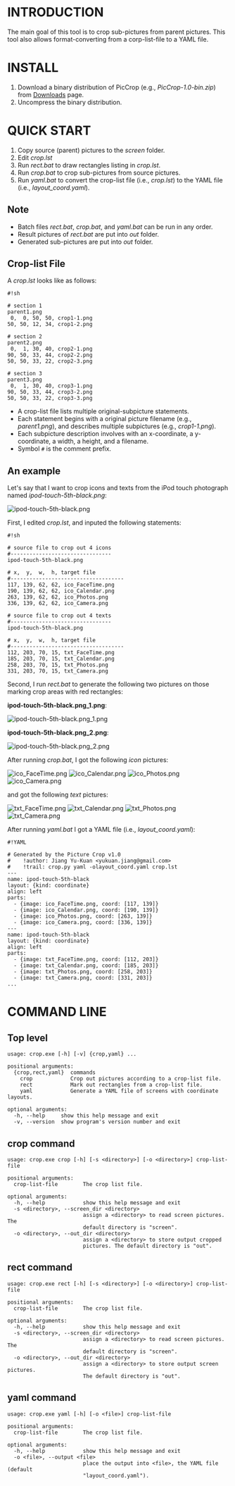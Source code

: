 # INTRODUCTION #

The main goal of this tool is to crop sub-pictures from parent pictures. This
tool also allows format-converting from a corp-list-file to a YAML file.


# INSTALL #

1. Download a binary distribution of PicCrop (e.g., *PicCrop-1.0-bin.zip*)
   from [Downloads](https://bitbucket.org/YorkJong/pypiccrop/downloads) page.
2. Uncompress the binary distribution.


# QUICK START #

1. Copy source (parent) pictures to the *screen* folder.
2. Edit *crop.lst*
3. Run *rect.bat* to draw rectangles listing in *crop.lst*.
4. Run *crop.bat* to crop sub-pictures from source pictures.
5. Run *yaml.bat* to convert the crop-list file (i.e., *crop.lst*) to the
   YAML file (i.e., *layout_coord.yaml*).

## Note ##
* Batch files *rect.bat*, *crop.bat*, and *yaml.bat* can be run in any order.
* Result pictures of *rect.bat* are put into *out* folder.
* Generated sub-pictures are put into *out* folder.

## Crop-list File ##
A *crop.lst* looks like as follows:
```
#!sh

# section 1
parent1.png
 0,  0, 50, 50, crop1-1.png
50, 50, 12, 34, crop1-2.png

# section 2
parent2.png
 0,  1, 30, 40, crop2-1.png
90, 50, 33, 44, crop2-2.png
50, 50, 33, 22, crop2-3.png

# section 3
parent3.png
 0,  1, 30, 40, crop3-1.png
90, 50, 33, 44, crop3-2.png
50, 50, 33, 22, crop3-3.png
```
* A crop-list file lists multiple original-subpicture statements.
* Each statement begins with a original picture filename (e.g., *parent1.png*),
  and describes multiple subpictures (e.g., *crop1-1.png*).
* Each subpicture description involves with an x-coordinate, a y-coordinate, a
  width, a height, and a filename.
* Symbol `#` is the comment prefix.

## An example ##
Let's say that I want to crop icons and texts from the iPod touch photograph
named *ipod-touch-5th-black.png*:

![ipod-touch-5th-black.png](
https://bitbucket.org/repo/M4KGbj/images/129087335-ipod-touch-5th-black.png)

First, I edited *crop.lst*, and inputed the following statements:
```
#!sh

# source file to crop out 4 icons
#--------------------------------
ipod-touch-5th-black.png

# x,  y,  w,  h, target file
#------------------------------------
117, 139, 62, 62, ico_FaceTime.png
190, 139, 62, 62, ico_Calendar.png
263, 139, 62, 62, ico_Photos.png
336, 139, 62, 62, ico_Camera.png

# source file to crop out 4 texts
#--------------------------------
ipod-touch-5th-black.png

# x,  y,  w,  h, target file
#------------------------------------
112, 203, 70, 15, txt_FaceTime.png
185, 203, 70, 15, txt_Calendar.png
258, 203, 70, 15, txt_Photos.png
331, 203, 70, 15, txt_Camera.png
```

Second, I run *rect.bat* to generate the following two pictures on those marking
crop areas with red rectangles:

**ipod-touch-5th-black.png_1.png**:

![ipod-touch-5th-black.png_1.png](
https://bitbucket.org/repo/M4KGbj/images/3633704517-ipod-touch-5th-black.png_1.png)

**ipod-touch-5th-black.png_2.png**:

![ipod-touch-5th-black.png_2.png](
https://bitbucket.org/repo/M4KGbj/images/3036161955-ipod-touch-5th-black.png_2.png)

After running *crop.bat*, I got the following *icon* pictures:

![ico_FaceTime.png](
https://bitbucket.org/repo/M4KGbj/images/1888294300-ico_FaceTime.png)
![ico_Calendar.png](
https://bitbucket.org/repo/M4KGbj/images/3171734867-ico_Calendar.png)
![ico_Photos.png](
https://bitbucket.org/repo/M4KGbj/images/2511831279-ico_Photos.png)
![ico_Camera.png](
https://bitbucket.org/repo/M4KGbj/images/1594669115-ico_Camera.png)

and got the following *text* pictures:

![txt_FaceTime.png](
https://bitbucket.org/repo/M4KGbj/images/723732507-txt_FaceTime.png)
![txt_Calendar.png](
https://bitbucket.org/repo/M4KGbj/images/192556331-txt_Calendar.png)
![txt_Photos.png](
https://bitbucket.org/repo/M4KGbj/images/1257264801-txt_Photos.png)
![txt_Camera.png](
https://bitbucket.org/repo/M4KGbj/images/3259762654-txt_Camera.png)

After running *yaml.bat* I got a YAML file (i.e., *layout_coord.yaml*):
```
#!YAML

# Generated by the Picture Crop v1.0
#    !author: Jiang Yu-Kuan <yukuan.jiang@gmail.com>
#    !trail: crop.py yaml -olayout_coord.yaml crop.lst
---
name: ipod-touch-5th-black
layout: {kind: coordinate}
align: left
parts:
  - {image: ico_FaceTime.png, coord: [117, 139]}
  - {image: ico_Calendar.png, coord: [190, 139]}
  - {image: ico_Photos.png, coord: [263, 139]}
  - {image: ico_Camera.png, coord: [336, 139]}
---
name: ipod-touch-5th-black
layout: {kind: coordinate}
align: left
parts:
  - {image: txt_FaceTime.png, coord: [112, 203]}
  - {image: txt_Calendar.png, coord: [185, 203]}
  - {image: txt_Photos.png, coord: [258, 203]}
  - {image: txt_Camera.png, coord: [331, 203]}
...
```

# COMMAND LINE #
## Top level ##
```
usage: crop.exe [-h] [-v] {crop,yaml} ...

positional arguments:
  {crop,rect,yaml}  commands
    crop            Crop out pictures according to a crop-list file.
    rect            Mark out rectangles from a crop-list file.
    yaml            Generate a YAML file of screens with coordinate layouts.

optional arguments:
  -h, --help     show this help message and exit
  -v, --version  show program's version number and exit
```

## crop command ##
```
usage: crop.exe crop [-h] [-s <directory>] [-o <directory>] crop-list-file

positional arguments:
  crop-list-file        The crop list file.

optional arguments:
  -h, --help            show this help message and exit
  -s <directory>, --screen_dir <directory>
                        assign a <directory> to read screen pictures. The
                        default directory is "screen".
  -o <directory>, --out_dir <directory>
                        assign a <directory> to store output cropped
                        pictures. The default directory is "out".
```

## rect command ##
```
usage: crop.exe rect [-h] [-s <directory>] [-o <directory>] crop-list-file

positional arguments:
  crop-list-file        The crop list file.

optional arguments:
  -h, --help            show this help message and exit
  -s <directory>, --screen_dir <directory>
                        assign a <directory> to read screen pictures. The
                        default directory is "screen".
  -o <directory>, --out_dir <directory>
                        assign a <directory> to store output screen pictures.
                        The default directory is "out".
```

## yaml command ##
```
usage: crop.exe yaml [-h] [-o <file>] crop-list-file

positional arguments:
  crop-list-file        The crop list file.

optional arguments:
  -h, --help            show this help message and exit
  -o <file>, --output <file>
                        place the output into <file>, the YAML file (default
                        "layout_coord.yaml").
```
